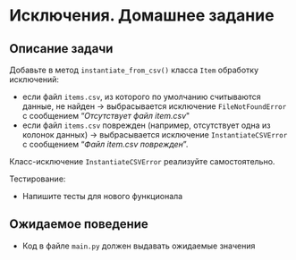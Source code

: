 # Исключения. Домашнее задание

## Описание задачи

Добавьте в метод `instantiate_from_csv()` класса `Item` обработку исключений:

- если файл `items.csv`, из которого по умолчанию считываются данные, 
не найден → выбрасывается исключение `FileNotFoundError` с сообщением “_Отсутствует файл item.csv_"
- если файл `items.csv` поврежден (например, отсутствует одна из колонок данных) → выбрасывается 
исключение `InstantiateCSVError` с сообщением “_Файл item.csv поврежден_”.

Класс-исключение `InstantiateCSVError` реализуйте самостоятельно.


Тестирование:
- Напишите тесты для нового функционала

## Ожидаемое поведение
- Код в файле `main.py` должен выдавать ожидаемые значения
